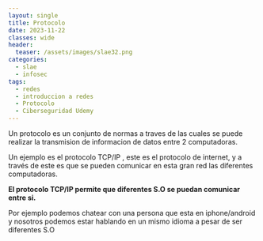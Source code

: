 ```yaml
---
layout: single
title: Protocolo
date: 2023-11-22
classes: wide
header:
  teaser: /assets/images/slae32.png
categories:
  - slae
  - infosec
tags:
  - redes
  - introduccion a redes
  - Protocolo
  - Ciberseguridad Udemy
---
```



Un protocolo es un conjunto de normas a traves de las cuales se puede realizar la transmision de informacion de datos entre 2 computadoras.

Un ejemplo es el protocolo TCP/IP , este es el protocolo de internet, y a través de este es que se pueden comunicar en esta gran red las diferentes computadoras.

**El protocolo TCP/IP permite que diferentes S.O se puedan comunicar entre si.** 

Por ejemplo podemos chatear con una persona que esta en iphone/android y nosotros podemos estar hablando en un mismo idioma a pesar de ser diferentes S.O


